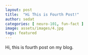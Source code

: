 ```yaml
---
layout: post
title:  "Hi This is Fourth Post!"
author: sedat
categories: [ neuro-101, fun-fact ]
image: assets/images/4.jpg
tags: featured
---
```



Hi, this is fourth post on my blog. 